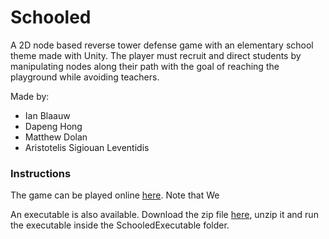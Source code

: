 # Schooled

A 2D node based reverse tower defense game with an elementary school theme made with Unity. The player must recruit and direct students by manipulating nodes along their path with the goal of reaching the playground while avoiding teachers.

Made by:
* Ian Blaauw
* Dapeng Hong
* Matthew Dolan
* Aristotelis Sigiouan Leventidis

### Instructions
The game can be played online [here](http://www-personal.umich.edu/~leventid/Schooled/). Note that We

An executable is also available. Download the zip file [here](SchooledExecutable.zip), unzip it and run the executable inside the SchooledExecutable folder.

